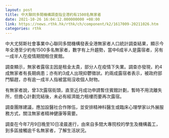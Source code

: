 ```yaml
---
layout: post
title: 中大聯同多間機構調查指全港約有1500名無家者
date: 2021-10-26 16:04:12.000000000 +08:00
link: https://news.rthk.hk/rthk/ch/component/k2/1617009-20211026.htm
categories: rthk
---
```


中大尤努斯社會事業中心聯同多間機構發表全港無家者人口統計調查結果，顯示今年全港至少約有1500多名無家者，數字有上升趨勢，當中6成半人是露宿者，另有一成半人在疫情期間租住賓館。

調查顯示，無家者露宿主因是租金太貴，部分人在疫情下失業。調查亦發現，約4成無家者有長期病患；亦有約3成人出現抑鬱徵狀。約兩成露宿者表示，被政府部門驅趕，亦有逾一成半人指被當局沒收個人財物。

有無家者說，曾3次露宿街頭，直至近月成功申請暫住賓館計劃，暫時不用流離失所，但擔心計劃完結後，未必有經濟能力租樓而要再次露宿。

調查團隊建議，應加設醫社合作隊伍，並安排精神科醫生或臨床心理學家以外展服務方式，關注無家者精神健康等需要。

調查在今年7月9日晚至10日凌晨進行，由來自多間大專院校的學生及機構義工，到多區接觸逾千名無家者，了解生活狀況。
